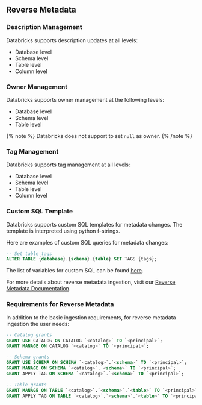 ## Reverse Metadata

### Description Management

Databricks supports description updates at all levels:
- Database level
- Schema level
- Table level
- Column level

### Owner Management

Databricks supports owner management at the following levels:
- Database level
- Schema level
- Table level

{% note %}
Databricks does not support to set `null` as owner.
{% /note %}

### Tag Management

Databricks supports tag management at all levels:
- Database level
- Schema level
- Table level
- Column level

### Custom SQL Template

Databricks supports custom SQL templates for metadata changes. The template is interpreted using python f-strings.

Here are examples of custom SQL queries for metadata changes:

```sql
-- Set table tags
ALTER TABLE {database}.{schema}.{table} SET TAGS {tags};
```

The list of variables for custom SQL can be found [here](/applications/reverse-metadata#custom-sql-template).

For more details about reverse metadata ingestion, visit our [Reverse Metadata Documentation](/applications/reverse-metadata).

### Requirements for Reverse Metadata

In addition to the basic ingestion requirements, for reverse metadata ingestion the user needs:

```sql
-- Catalog grants
GRANT USE CATALOG ON CATALOG `<catalog>` TO `<principal>`;
GRANT MANAGE ON CATALOG `<catalog>` TO `<principal>`;

-- Schema grants
GRANT USE SCHEMA ON SCHEMA `<catalog>`.`<schema>` TO `<principal>`;
GRANT MANAGE ON SCHEMA `<catalog>`.`<schema>` TO `<principal>`;
GRANT APPLY TAG ON SCHEMA `<catalog>`.`<schema>` TO `<principal>`;

-- Table grants
GRANT MANAGE ON TABLE `<catalog>`.`<schema>`.`<table>` TO `<principal>`;
GRANT APPLY TAG ON TABLE `<catalog>`.`<schema>`.`<table>` TO `<principal>`;
```